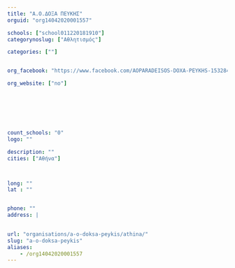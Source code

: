 ```yaml
---
title: "Α.Ο.ΔΟΞΑ ΠΕΥΚΗΣ"
orguid: "org14042020001557"

schools: ["school011220181910"]
categorynoslug: ["Αθλητισμός"]

categories: [""]


org_facebook: "https://www.facebook.com/AOPARADEISOS-DOXA-PEYKHS-153284814733944/"

org_website: ["no"]







count_schools: "0"
logo: ""

description: ""
cities: ["Αθήνα"]



long: ""
lat : ""


phone: ""
address: |
    

url: "organisations/a-o-doksa-peykis/athina/"
slug: "a-o-doksa-peykis"
aliases:
    - /org14042020001557
---
```




